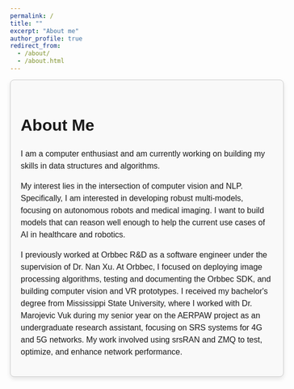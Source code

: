 ```yaml
---
permalink: /
title: ""
excerpt: "About me"
author_profile: true
redirect_from: 
  - /about/
  - /about.html
---
```

<div style="text-align: left; max-width: 500px; width: 100%; margin: auto; padding: 20px; background-color: #f9f9f9; border: 1px solid #ccc; border-radius: 8px; font-family: Arial, sans-serif; font-size: 16px; line-height: 1.5; box-shadow: 0 4px 8px rgba(0, 0, 0, 0.1);">
<h1>About Me</h1>


I am a computer enthusiast and am currently working on building my skills in data structures and algorithms.


My interest lies in the intersection of computer vision and NLP. Specifically, I am interested in developing robust multi-models, focusing on autonomous robots and medical imaging. I want to build models that can reason well enough to help the current use cases of AI in healthcare and robotics.


I previously worked at Orbbec R&D as a software engineer under the supervision of Dr. Nan Xu. At Orbbec, I focused on deploying image processing algorithms, testing and documenting the Orbbec SDK, and building computer vision and VR prototypes. I received my bachelor's degree from Mississippi State University, where I worked with Dr. Marojevic Vuk during my senior year on the AERPAW project as an undergraduate research assistant, focusing on SRS systems for 4G and 5G networks. My work involved using srsRAN and ZMQ to test, optimize, and enhance network performance.
</div>